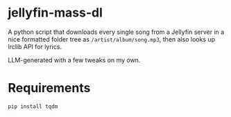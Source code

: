 # jellyfin-mass-dl
A python script that downloads every single song from a Jellyfin server in a nice formatted folder tree as `/artist/album/song.mp3`, then also looks up lrclib API for lyrics.

LLM-generated with a few tweaks on my own.

# Requirements
```pip install tqdm```
